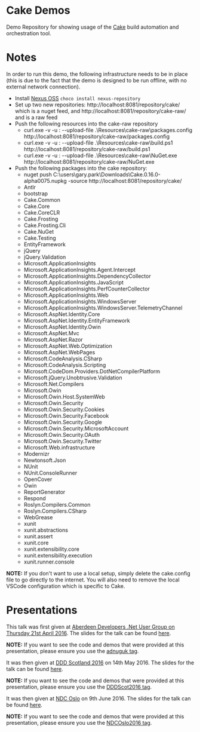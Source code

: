 # Cake Demos

Demo Repository for showing usage of the [Cake](http://cakebuild.net/) build automation and orchestration tool.

# Notes

In order to run this demo, the following infrastructure needs to be in place (this is due to the fact that the demo is designed to be run offline, with no external network connection).

* Install [Nexus OSS](https://chocolatey.org/packages/nexus-repository) `choco install nexus-repository`
* Set up two new repositories: http://localhost:8081/repository/cake/ which is a nuget feed, and http://localhost:8081/repository/cake-raw/ and is a raw feed
* Push the following resources into the cake-raw repository
  * curl.exe -v -u <username>:<password> --upload-file .\Resources\cake-raw\packages.config http://localhost:8081/repository/cake-raw/packages.config
  * curl.exe -v -u <username>:<password> --upload-file .\Resources\cake-raw\build.ps1 http://localhost:8081/repository/cake-raw/build.ps1
  * curl.exe -v -u <username>:<password> --upload-file .\Resources\cake-raw\NuGet.exe http://localhost:8081/repository/cake-raw/NuGet.exe
* Push the following packages into the cake repository:
  * nuget push C:\users\gary.park\Downloads\Cake.0.16.0-alpha0075.nupkg -source http://localhost:8081/repository/cake/
  * Antlr
  * bootstrap
  * Cake.Common
  * Cake.Core
  * Cake.CoreCLR
  * Cake.Frosting
  * Cake.Frosting.Cli
  * Cake.NuGet
  * Cake.Testing
  * EntityFramework
  * jQuery
  * jQuery.Validation
  * Microsoft.ApplicationInsights
  * Microsoft.ApplicationInsights.Agent.Intercept
  * Microsoft.ApplicationInsights.DependencyCollector
  * Microsoft.ApplicationInsights.JavaScript
  * Microsoft.ApplicationInsights.PerfCounterCollector
  * Microsoft.ApplicationInsights.Web
  * Microsoft.ApplicationInsights.WindowsServer
  * Microsoft.ApplicationInsights.WindowsServer.TelemetryChannel
  * Microsoft.AspNet.Identity.Core
  * Microsoft.AspNet.Identity.EntityFramework
  * Microsoft.AspNet.Identity.Owin
  * Microsoft.AspNet.Mvc
  * Microsoft.AspNet.Razor
  * Microsoft.AspNet.Web.Optimization
  * Microsoft.AspNet.WebPages
  * Microsoft.CodeAnalysis.CSharp
  * Microsoft.CodeAnalysis.Scripting
  * Microsoft.CodeDom.Providers.DotNetCompilerPlatform
  * Microsoft.jQuery.Unobtrusive.Validation
  * Microsoft.Net.Compilers
  *	Microsoft.Owin
  *	Microsoft.Owin.Host.SystemWeb
  *	Microsoft.Owin.Security
  *	Microsoft.Owin.Security.Cookies
  *	Microsoft.Owin.Security.Facebook
  *	Microsoft.Owin.Security.Google
  *	Microsoft.Owin.Security.MicrosoftAccount
  *	Microsoft.Owin.Security.OAuth
  *	Microsoft.Owin.Security.Twitter
  * Microsoft.Web.infrastructure
  * Modernizr
  * Newtonsoft.Json
  * NUnit
  * NUnit.ConsoleRunner
  * OpenCover
  * Owin
  * ReportGenerator
  * Respond
  * Roslyn.Compilers.Common
  * Roslyn.Compilers.CSharp
  * WebGrease
  * xunit
  * xunit.abstractions
  * xunit.assert
  * xunit.core
  * xunit.extensibility.core
  * xunit.extensibility.execution
  * xunit.runner.console

**NOTE:** If you don't want to use a local setup, simply delete the cake.config file to go directly to the internet.  You will also need to remove the local VSCode configuration which is specific to Cake.

# Presentations

This talk was first given at [Aberdeen Developers .Net User Group on Thursday 21st April 2016](http://www.aberdeendevelopers.co.uk/april-2016-meeting-gary-ewan-park/).  The slides for the talk can be found [here](http://www.slideshare.net/gep13/having-your-cake-and-eating-it-too).

**NOTE:** If you want to see the code and demos that were provided at this presentation, please ensure you use the [adnuguk tag](https://github.com/gep13/CakeDemos/releases/tag/adnuguk).

It was then given at [DDD Scotland 2016](http://ddd.scot/) on 14th May 2016.  The slides for the talk can be found [here](http://www.slideshare.net/gep13/having-your-cake-and-eating-it-too-dddscotland).

**NOTE:** If you want to see the code and demos that were provided at this presentation, please ensure you use the [DDDScot2016 tag](https://github.com/gep13/CakeDemos/releases/tag/DDDScot2016).

It was then given at [NDC Oslo](http://ndcoslo.com/) on 9th June 2016.  The slides for the talk can be found [here](http://www.slideshare.net/gep13/having-your-cake-and-eating-it-too-ndc-oslo-2016).

**NOTE:** If you want to see the code and demos that were provided at this presentation, please ensure you use the [NDCOslo2016 tag](https://github.com/gep13/CakeDemos/releases/tag/NDCOslo2016).